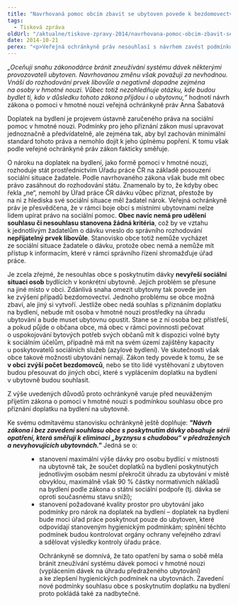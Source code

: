```yaml
---
title: "Navrhovaná pomoc obcím zbavit se ubytoven povede k bezdomovectví"
tags:
  - Tisková zpráva
oldUrl: "/aktualne/tiskove-zpravy-2014/navrhovana-pomoc-obcim-zbavit-se-ubytoven-povede-k-bezdomovectvi"
date: 2014-10-21
perex: "<p>Veřejná ochránkyně práv nesouhlasí s návrhem zavést podmínku, aby obce vyslovovaly souhlas s přiznáním doplatku na bydlení v ubytovně. Považuje to za nesystémový krok, který problém bydlení sociálně slabých neřeší, pouze ho přesouvá jinam. Možnost obce ovlivnit existenci ubytovny na jejím území nesmí spočívat v zásahu do rozhodování o jednotlivých žádostech o pomoc v hmotné nouzi, o nichž rozhoduje stát.</p>"
---
```


<!-- imported from the old website -->

<p><em>„Oceňuji snahu zákonodárce bránit zneužívání systému dávek některými provozovateli ubytoven. Navrhovanou změnu však považuji za nevhodnou. Vnáší do rozhodování prvek libovůle a negativně dopadne zejména na osoby v hmotné nouzi. Vůbec totiž nezohledňuje otázku, kde budou bydlet ti, kdo v důsledku tohoto zákona přijdou i o ubytovnu,“</em> hodnotí návrh zákona o pomoci v hmotné nouzi veřejná ochránkyně práv Anna Šabatová</p><p>Doplatek na bydlení je projevem ústavně zaručeného práva na sociální pomoc v hmotné nouzi. Podmínky pro jeho přiznání zákon musí upravovat jednoznačně a předvídatelně, ale zejména tak, aby byl zachován minimální standard tohoto práva a nemohlo dojít k jeho úplnému popření. K tomu však podle veřejné ochránkyně práv zákon fakticky směřuje. </p><p>O nároku na doplatek na bydlení, jako formě pomoci v hmotné nouzi, rozhoduje stát prostřednictvím Úřadu práce ČR na základě posouzení sociální situace žadatele. Podle navrhovaného zákona však bude mít obec právo zasáhnout do rozhodování státu. Znamenalo by to, že kdyby obec řekla „ne“, nemohl by Úřad práce ČR dávku vůbec přiznat, přestože by na ni z hlediska své sociální situace měl žadatel nárok. Veřejná ochránkyně práv je přesvědčena, že v rámci boje obcí s místními ubytovnami nelze lidem upírat právo na sociální pomoc. <strong>Obec navíc nemá pro udělení souhlasu či nesouhlasu stanovena žádná kritéria</strong>, což by ve vztahu k jednotlivým žadatelům o dávku vneslo do správního rozhodování <strong>nepřijatelný prvek libovůle</strong>. Stanovisko obce totiž nemůže vycházet ze sociální situace žadatele o dávku, protože obec nemá a nemůže mít přístup k informacím, které v rámci správního řízení shromažďuje úřad práce. </p><p>Je zcela zřejmé, že nesouhlas obce s poskytnutím dávky <strong>nevyřeší sociální situaci osob</strong> bydlících v konkrétní ubytovně. Jejich problém se přesune na jiné místo v obci. Zdánlivá snaha omezit ubytovny tak povede jen ke zvýšení případů bezdomovectví. Jednoho problému se obce možná zbaví, ale jiný si vytvoří. Jestliže obec nedá souhlas s přiznáním doplatku na bydlení, nebude mít osoba v hmotné nouzi prostředky na úhradu ubytování a bude muset ubytovnu opustit. Stane se z ní osoba bez přístřeší, a pokud půjde o občana obce, má obec v rámci povinnosti pečovat o uspokojování bytových potřeb svých občanů mít k dispozici volné byty k sociálním účelům, případně má mít na svém území zajištěny kapacity u poskytovatelů sociálních služeb (azylové bydlení). Ve skutečnosti však obce takové možnosti ubytování nemají. Zákon tedy povede k tomu, že se <strong>v obci zvýší počet bezdomovců</strong>, nebo se tito lidé vystěhovaní z ubytoven budou přesouvat do jiných obcí, které s vyplácením doplatku na bydlení v ubytovně budou souhlasit.</p><p>Z výše uvedených důvodů proto ochránkyně varuje před neuváženým přijetím zákona o pomoci v hmotné nouzi s podmínkou souhlasu obce pro přiznání doplatku na bydlení na ubytovně.</p><p>Ke svému odmítavému stanovisku ochránkyně ještě doplňuje: <em><strong>&quot;Návrh zákona i bez zavedení souhlasu obce s poskytnutím dávky obsahuje sérii opatření, která směřují k eliminaci „byznysu s chudobou“ v předražených a nevyhovujících ubytovnách.&quot;</strong></em> Jedná se o: </p><ul><ul><ul><li>stanovení maximální výše dávky pro osobu bydlící v místnosti na ubytovně tak, že součet doplatků na bydlení poskytnutých jednotlivým osobám nesmí překročit úhradu za ubytování v místě obvyklou, maximálně však 90 % částky normativních nákladů na bydlení podle zákona o státní sociální podpoře (tj. dávka se oproti současnému stavu sníží); </li><li>stanovení požadované kvality prostor pro ubytování jako podmínky pro nárok na doplatek na bydlení – doplatek na bydlení bude moci úřad práce poskytnout pouze do ubytoven, které odpovídají stanoveným hygienickým podmínkám; splnění těchto podmínek budou kontrolovat orgány ochrany veřejného zdraví a sdělovat výsledky kontroly úřadu práce.</li><p>Ochránkyně se domnívá, že tato opatření by sama o sobě měla bránit zneužívání systému dávek pomoci v hmotné nouzi (vyplácením dávek na úhradu předraženého ubytování) a ke zlepšení hygienických podmínek na ubytovnách. Zavedení nové podmínky souhlasu obce s poskytnutím doplatku na bydlení proto pokládá také za nadbytečné. </p><p> </p></ul></ul></ul>

